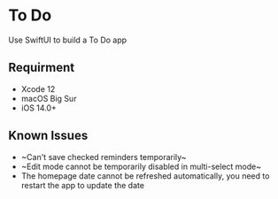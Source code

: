 # To Do
Use SwiftUI to build a To Do app

## Requirment
* Xcode 12
* macOS Big Sur
* iOS 14.0+

## Known Issues
*  ~Can't save checked reminders temporarily~
* ~Edit mode cannot be temporarily disabled in multi-select mode~
* The homepage date cannot be refreshed automatically, you need to restart the app to update the date